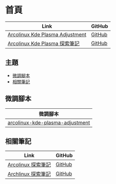 

# 首頁

| Link | GitHub |
| ---- | ------ |
| [Arcolinux Kde Plasma Adjustment](https://samwhelp.github.io/arcolinux-kde-plasma-adjustment/) | [GitHub](https://github.com/samwhelp/arcolinux-kde-plasma-adjustment) |
| [Arcolinux Kde Plasma 探索筆記](https://samwhelp.github.io/note-about-arcolinux-kde-plasma/) | [GitHub](https://github.com/samwhelp/note-about-arcolinux-kde-plasma) |




## 主題

* [微調腳本](#微調腳本)
* [相關筆記](#相關筆記)




## 微調腳本

| 微調腳本 |
| --- |
| [arcolinux-kde-plasma-adjustment](https://github.com/samwhelp/arcolinux-kde-plasma-adjustment/tree/main/prototype/main) |




## 相關筆記

| Link | GitHub |
| ---- | ------ |
| [Arcolinux 探索筆記](https://samwhelp.github.io/note-about-arcolinux/) | [GitHub](https://github.com/samwhelp/note-about-arcolinux) |
| [Archlinux 探索筆記](https://samwhelp.github.io/note-about-archlinux/) | [GitHub](https://github.com/samwhelp/note-about-archlinux) |
